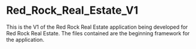 # Red_Rock_Real_Estate_V1

This is the V1 of the Red Rock Real Estate application being developed for Red Rock Real Estate.
The files contained are the beginning framework for the application.

